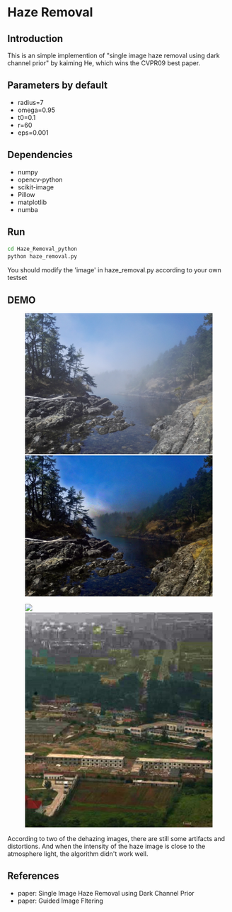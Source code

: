 # Haze Removal

## Introduction

This is an simple implemention of "single image haze removal using dark channel prior" by kaiming He, which wins the CVPR09 best paper.

## Parameters by default
- radius=7
- omega=0.95
- t0=0.1
- r=60
- eps=0.001

## Dependencies

- numpy
- opencv-python
- scikit-image
- Pillow
- matplotlib
- numba

## Run

```bash or zsh
cd Haze_Removal_python
python haze_removal.py 
```
You should modify the 'image' in haze_removal.py according to your own testset

## DEMO

<figure class="half">
    <img src="IEI2019/H52.jpg">
    <img src="results/test20.jpg">
</figure>

<figure class="half">
    <img src="IEI2019/H22.jpg">
    <img src="results/test17.jpg">
</figure>

According to two of the dehazing images, there are still some artifacts and distortions. And when the intensity of the haze image is close to the atmosphere light, the algorithm didn't work well.

## References
   
- paper: Single Image Haze Removal using Dark Channel Prior
- paper: Guided Image Fltering
